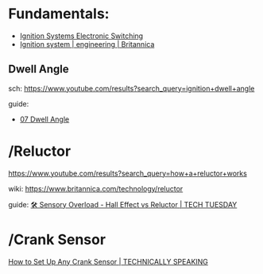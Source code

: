 # Fundamentals:
- [Ignition Systems Electronic Switching](https://youtu.be/4NiGBLfGTxU)
- [Ignition system | engineering | Britannica](https://www.britannica.com/technology/ignition-system)

## Dwell Angle
sch: https://www.youtube.com/results?search_query=ignition+dwell+angle

guide:
- [07 Dwell Angle](https://youtu.be/uPWZj5VZyQo)


# /Reluctor
https://www.youtube.com/results?search_query=how+a+reluctor+works

wiki: https://www.britannica.com/technology/reluctor

guide: [🛠 Sensory Overload - Hall Effect vs Reluctor | TECH TUESDAY](https://youtu.be/lTAW0lTqP6s)

# /Crank Sensor
[How to Set Up Any Crank Sensor | TECHNICALLY SPEAKING](https://youtu.be/HW0ENqcxNSg)
